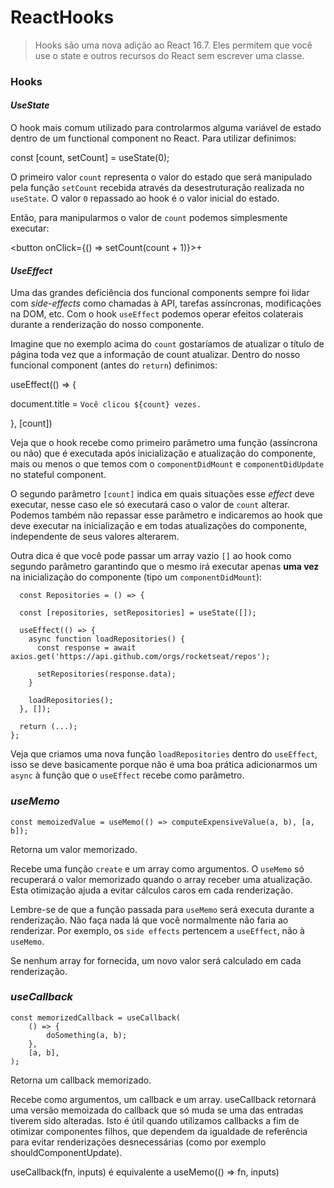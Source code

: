 # ReactHooks

> Hooks são uma nova adição ao React 16.7. Eles permitem que você use o state e outros recursos do React sem escrever uma classe.

### Hooks

#### _UseState_

O hook mais comum utilizado para controlarmos alguma variável de estado dentro de um functional component no React. Para utilizar definimos:

const [count, setCount] = useState(0);

O primeiro valor `count` representa o valor do estado que será manipulado pela função `setCount` recebida através da desestruturação realizada no `useState`. O valor `0` repassado ao hook é o valor inicial do estado.

Então, para manipularmos o valor de `count` podemos simplesmente executar:

<button onClick={() => setCount(count + 1)}>+</button>

#### _UseEffect_

Uma das grandes deficiência dos funcional components sempre foi lidar com _side-effects_ como chamadas à API, tarefas assíncronas, modificações na DOM, etc. Com o hook `useEffect` podemos operar efeitos colaterais durante a renderização do nosso componente.

Imagine que no exemplo acima do `count` gostaríamos de atualizar o título de página toda vez que a informação de count atualizar. Dentro do nosso funcional component (antes do `return`) definimos:

useEffect(() => {

document.title = `Você clicou ${count} vezes.`

}, [count])

Veja que o hook recebe como primeiro parâmetro uma função (assíncrona ou não) que é executada após inicialização e atualização do componente, mais ou menos o que temos com o `componentDidMount` e `componentDidUpdate` no stateful component.

O segundo parâmetro `[count]` indica em quais situações esse _effect_ deve executar, nesse caso ele só executará caso o valor de `count` alterar. Podemos também não repassar esse parâmetro e indicaremos ao hook que deve executar na inicialização e em todas atualizações do componente, independente de seus valores alterarem.

Outra dica é que você pode passar um array vazio `[]` ao hook como segundo parâmetro garantindo que o mesmo irá executar apenas **uma vez** na inicialização do componente (tipo um `componentDidMount`):

```
  const Repositories = () => {

  const [repositories, setRepositories] = useState([]);

  useEffect(() => {
    async function loadRepositories() {
      const response = await axios.get('https://api.github.com/orgs/rocketseat/repos');

      setRepositories(response.data);
    }

    loadRepositories();
  }, []);

  return (...);
};
```

Veja que criamos uma nova função `loadRepositories` dentro do `useEffect`, isso se deve basicamente porque não é uma boa prática adicionarmos um `async` à função que o `useEffect` recebe como parâmetro.

### _useMemo_

```
const memoizedValue = useMemo(() => computeExpensiveValue(a, b), [a, b]);

```

Retorna um valor memorizado.

Recebe uma função `create` e um array como argumentos. O `useMemo` só recuperará o valor memorizado quando o array receber uma atualização. Esta otimização ajuda a evitar cálculos caros em cada renderização.

Lembre-se de que a função passada para `useMemo` será executa durante a renderização. Não faça nada lá que você normalmente não faria ao renderizar. Por exemplo, os `side effects` pertencem a `useEffect`, não à `useMemo`.

Se nenhum array for fornecida, um novo valor será calculado em cada renderização.

### _useCallback_

```
const memorizedCallback = useCallback(
	() => {
		doSomething(a, b);
	},
	[a, b],
);

```

Retorna um callback memorizado.

Recebe como argumentos, um callback e um array. useCallback retornará uma versão memoizada do callback que só muda se uma das entradas tiverem sido alteradas. Isto é útil quando utilizamos callbacks a fim de otimizar componentes filhos, que dependem da igualdade de referência para evitar renderizações desnecessárias (como por exemplo shouldComponentUpdate).

useCallback(fn, inputs) é equivalente a useMemo(() => fn, inputs)

